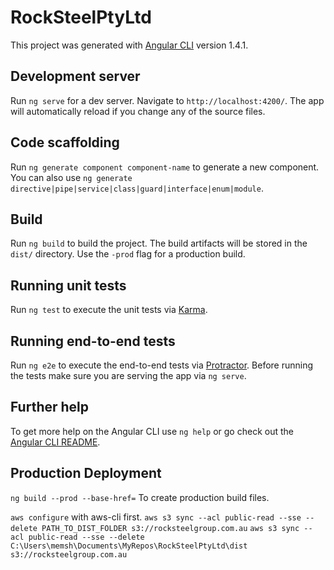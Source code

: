 # RockSteelPtyLtd

This project was generated with [Angular CLI](https://github.com/angular/angular-cli) version 1.4.1.

## Development server

Run `ng serve` for a dev server. Navigate to `http://localhost:4200/`. The app will automatically reload if you change any of the source files.

## Code scaffolding

Run `ng generate component component-name` to generate a new component. You can also use `ng generate directive|pipe|service|class|guard|interface|enum|module`.

## Build

Run `ng build` to build the project. The build artifacts will be stored in the `dist/` directory. Use the `-prod` flag for a production build.

## Running unit tests

Run `ng test` to execute the unit tests via [Karma](https://karma-runner.github.io).

## Running end-to-end tests

Run `ng e2e` to execute the end-to-end tests via [Protractor](http://www.protractortest.org/).
Before running the tests make sure you are serving the app via `ng serve`.

## Further help

To get more help on the Angular CLI use `ng help` or go check out the [Angular CLI README](https://github.com/angular/angular-cli/blob/master/README.md).

## Production Deployment
`ng build --prod --base-href=` To create production build files.

`aws configure` with aws-cli first.
`aws s3 sync --acl public-read --sse --delete PATH_TO_DIST_FOLDER s3://rocksteelgroup.com.au`
`aws s3 sync --acl public-read --sse --delete C:\Users\memsh\Documents\MyRepos\RockSteelPtyLtd\dist s3://rocksteelgroup.com.au`
